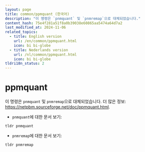 ```yaml
---
layout: page
title: common/ppmquant (한국어)
description: "이 명령은 `pnmquant` 및 `pnmremap`으로 대체되었습니다."
content_hash: 75e4f281a51f8a0b39038e60865aa5474a64d7a2
last_modified_at: 2024-11-06
related_topics:
  - title: English version
    url: /en/common/ppmquant.html
    icon: bi bi-globe
  - title: Nederlands version
    url: /nl/common/ppmquant.html
    icon: bi bi-globe
tldri18n_status: 2
---
```

# ppmquant

이 명령은 `pnmquant` 및 `pnmremap`으로 대체되었습니다.
더 많은 정보: <https://netpbm.sourceforge.net/doc/ppmquant.html>.

- `pnmquant`에 대한 문서 보기:

`tldr pnmquant`

- `pnmremap`에 대한 문서 보기:

`tldr pnmremap`
